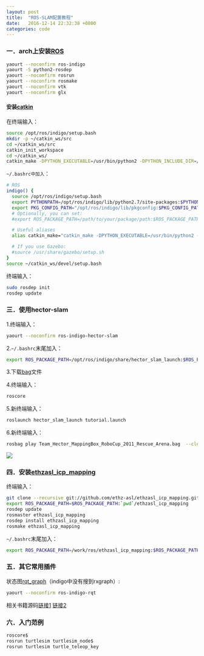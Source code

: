 ```yaml
---
layout: post
title:  "ROS-SLAM配置教程"
date:   2016-12-14 22:32:38 +0800
categories: code
---
```


### 一．arch上安装[ROS](http://wiki.ros.org/indigo/Installation/Arch)


```Bash
yaourt --noconfirm ros-indigo
yaourt -S python2-rosdep
yaourt --nocomfirm rosrun
yaourt --noconfirm rosmake
yaourt --noconfirm vtk
yaourt --noconfirm glx
```	
#### 安装[catkin](http://wiki.ros.org/catkin/Tutorials/create_a_workspace)
在终端输入：
```Bash
source /opt/ros/indigo/setup.bash
mkdir -p ~/catkin_ws/src
cd ~/catkin_ws/src
catkin_init_workspace
cd ~/catkin_ws/
catkin_make -DPYTHON_EXECUTABLE=/usr/bin/python2 -DPYTHON_INCLUDE_DIR=/usr/include/python2.7 -DPYTHON_LIBRARY=/usr/lib/libpython2.7.so
```	

`~/.bashrc中加入`：   
```Bash
# ROS
indigo() {
  source /opt/ros/indigo/setup.bash
  export PYTHONPATH=/opt/ros/indigo/lib/python2.7/site-packages:$PYTHONPATH
  export PKG_CONFIG_PATH="/opt/ros/indigo/lib/pkgconfig:$PKG_CONFIG_PATH"
  # Optionally, you can set:
  #export ROS_PACKAGE_PATH=/path/to/your/package/path:$ROS_PACKAGE_PATH

  # Useful aliases
  alias catkin_make="catkin_make -DPYTHON_EXECUTABLE=/usr/bin/python2 -DPYTHON_INCLUDE_DIR=/usr/include/python2.7 -DPYTHON_LIBRARY=/usr/lib/libpython2.7.so"

  # If you use Gazebo:
  #source /usr/share/gazebo/setup.sh
} 
source ~/catkin_ws/devel/setup.bash
```

终端输入：
```Bash
sudo rosdep init
rosdep update
```
### 三．使用hector-slam

1.终端输入：
```Bash
yaourt --noconfirm ros-indigo-hector-slam
```
2.`~/.bashrc`末尾加入：
```Bash
export ROS_PACKAGE_PATH=/opt/ros/indigo/share/hector_slam_launch:$ROS_PACKAGE_PATH
```
3.下载[bag](https://code.google.com/p/tu-darmstadt-ros-pkg/downloads/list)文件

4.终端输入：
```Bash
roscore
```
5.新终端输入： 
```Bash
roslaunch hector_slam_launch tutorial.launch
```
6.新终端输入： 
```Bash
rosbag play Team_Hector_MappingBox_RoboCup_2011_Rescue_Arena.bag  --clock
```

![](https://github.com/heavyhuang/docs/blob/master/pic/ros-slam.png)

### 四．安装[ethzasl_icp_mapping](http://wiki.ros.org/ethzasl_icp_configuration)
终端输入：
```Bash
git clone --recursive git://github.com/ethz-asl/ethzasl_icp_mapping.git
export ROS_PACKAGE_PATH=$ROS_PACKAGE_PATH:`pwd`/ethzasl_icp_mapping
rosdep update
rosmaster ethzasl_icp_mapping
rosdep install ethzasl_icp_mapping
rosmake ethzasl_icp_mapping
```	
`~/.bashrc`末尾加入：
```Bash
export ROS_PACKAGE_PATH=/work/ros/ethzasl_icp_mapping:$ROS_PACKAGE_PATH
```
### 五．其它常用插件

状态图[rqt_graph](http://wiki.ros.org/rqt_graph#Example)（indigo中没有搜到rxgraph）:
```Bash
yaourt --noconfirm ros-indigo-rqt
```
相关书籍源码[链接1](https://www.packtpub.com/hardware-and-creative/learning-ros-robotics-programming) [链接2](https://www.packtpub.com/hardware-and-creative/learning-ros-robotics-programming-second-edition)

### 六．入门范例
```Bash
roscore$
rosrun turtlesim turtlesim_node$
rosrun turtlesim turtle_teleop_key
```

